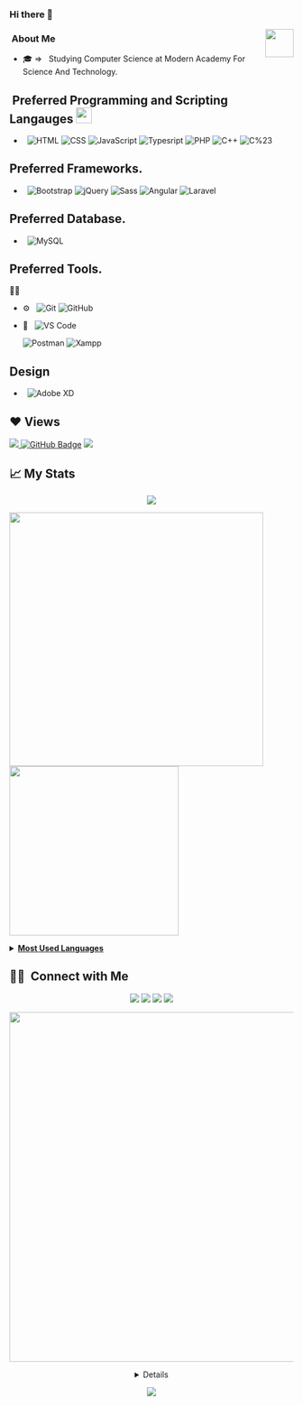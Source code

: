 
<!--
**Ahmed-Maalawi/Ahmed-Maalawi** is a ✨ _special_ ✨ repository because its `README.md` (this file) appears on your GitHub profile.

Here are some ideas to get you started:


- 🔭 I’m currently working on ...
- 🌱 I’m currently learning ...
- 👯 I’m looking to collaborate on ...
- 🤔 I’m looking for help with ...
- 💬 Ask me about ...
- 📫 How to reach me: ...
- 😄 Pronouns: ...
- ⚡ Fun fact: ...
-->

### Hi there 👋
<img align="right" src="https://capsule-render.vercel.app/api?type=slice&color=gradient&customColorList=9&height=795" width="50">

### &nbsp;About Me 

- 🎓 =>  &nbsp; Studying Computer Science at Modern Academy For Science And Technology.

## &nbsp;Preferred Programming and Scripting Langauges <img src = "https://media2.giphy.com/media/QssGEmpkyEOhBCb7e1/giphy.gif?cid=ecf05e47a0n3gi1bfqntqmob8g9aid1oyj2wr3ds3mg700bl&rid=giphy.gif" width = 28px> 
- &nbsp;
![HTML](https://img.shields.io/badge/-HTML-333333?style=flat&logo=HTML5)
![CSS](https://img.shields.io/badge/-CSS-333333?style=flat&logo=CSS3&logoColor=1572B6)
![JavaScript](https://img.shields.io/badge/-JavaScript-333333?style=flat&logo=javascript)
![Typesript](https://img.shields.io/badge/-typescript%20-%23007ACC.svg?style=flat&logo=typescript&logoColor=white)
![PHP](https://img.shields.io/badge/-PHP-777BB4?style=flat&logo=php&logoColor=white)
![C++](https://img.shields.io/badge/-c++-333333?style=flat&logo=c%2B%2B&logoColor=fff)
![C%23](https://img.shields.io/badge/-C%23-333333?style=flat&logo=cSharp&logoColor=fff)


## Preferred Frameworks.
- &nbsp;
![Bootstrap](https://img.shields.io/badge/-Bootstrap-333333?style=flat&logo=bootstrap&logoColor=563D7C)
![jQuery](https://img.shields.io/badge/-jQuery-333333?style=flat&logo=jQuery&logoColor=0769ad)
![Sass](https://img.shields.io/badge/-Sass-333333?style=flat&logo=Sass&logoColor=CD6799)
![Angular](https://img.shields.io/badge/-Angular-333333?style=flat&logo=Angular&logoColor=dd1b16)
![Laravel](https://img.shields.io/badge/-Laravel-FF2D20?style=flat&logo=laravel&logoColor=white)
  
## Preferred Database.
- &nbsp;
  ![MySQL](https://img.shields.io/badge/-MySQL-333333?style=flat&logo=mysql)
  
## Preferred Tools.
<g-emoji class="g-emoji" alias="man_technologist" fallback src="https://github.githubassets.com/images/icons/emoji/unicode/1f468-1f4bb.png">👨‍💻</g-emoji>
- ⚙️ &nbsp;
  ![Git](https://img.shields.io/badge/-Git-333333?style=flat&logo=git)
  ![GitHub](https://img.shields.io/badge/-GitHub-333333?style=flat&logo=github)
  <!-- ![Markdown](https://img.shields.io/badge/-Markdown-333333?style=flat&logo=markdown) -->
  
- 🔧 &nbsp;
  ![VS Code](https://img.shields.io/badge/-VS%20Code-333333?style=flat&logo=visual-studio-code&logoColor=007ACC)
  <!-- ![PhpStorm](https://img.shields.io/badge/-PhpStorm-333333?style=flat&logo=PhpStorm&logoColor=007ACC) -->
  ![Postman](https://img.shields.io/badge/-Postman-333333?style=flat&logo=postman)
  ![Xampp](https://img.shields.io/badge/-Xampp-333333?style=flat&logo=xampp)
  
## Design
- &nbsp;
  ![Adobe XD](https://img.shields.io/badge/-adobe%20xd%20-%23FF26BE.svg?style=flat&logo=adobe%20xd&logoColor=white)
  
## ❤ Views
<p>
<a href="https://github.com/Ahmed-Maalawi/github-profile-views-counter">
    <img src="https://komarev.com/ghpvc/?username=Ahmed-Maalawi">
</a>
  <a href="https://github.com/Ahmed-Maalawi?tab=followers"><img src="https://img.shields.io/github/followers/Ahmed-Maalawi?label=Followers&style=social" alt="GitHub    Badge"></a>
  <a href="https://github.com/Ahmed-Maalawi/"><img src="https://img.shields.io/github/last-commit/Parply/Parply?style=flat-square?color=red&label=Last%20Updated%20"/></a>
 </p>
 
 
## <g-emoji class="g-emoji" alias="chart_with_upwards_trend" fallback-src="https://github.githubassets.com/images/icons/emoji/unicode/1f4c8.png">📈</g-emoji> My Stats

  <p align="center">
    <a href="https://git.io/streak-stats" alt="GitHub Streak"> 
      <img src="http://github-readme-streak-stats.herokuapp.com?user=Ahmed-Maalawi&theme=monokai-metallian&hide_border=true&background=DD272700" />
    </a>
  </p>
  
  <p>
    <a href="https://github.com/Ahmed-Maalawi">
      <img width="450" align="centre right" src="https://github-readme-stats.vercel.app/api?username=Ahmed-Maalawi&theme=vue&show_icons=true">
    </a>
     <a href="https://github.com/Ahmed-Maalawi">
      <img width="300" align="center" src="https://github-readme-stats.vercel.app/api/top-langs/?username=Ahmed-Maalawi&theme=nord_bright&langs_count=16"/>
    </a>
  </p>

<details>
  <summary> <b><u>Most Used Languages</u></b> </summary><br>
   <a href="https://github.com/Ahmed-Maalawi">
    <img width="400" align="centre left" src="https://github-profile-summary-cards.vercel.app/api/cards/repos-per-language?username=Ahmed-Maalawi&theme=nord_bright">
  </a>
   <a href="https://github.com/Ahmed-Maalawi">
   <img width="400" align="centre center" src="https://github-profile-summary-cards.vercel.app/api/cards/most-commit-language?username=Ahmed-Maalawi&theme=nord_bright" />
  </a> 
</details>

##  🤝🏻 &nbsp;Connect with Me

<p align="center">
  <a href="linkedin.com/in/ahmed-maalawi-642aa022a"><img src="https://img.shields.io/badge/-Linkedin-0077B5?style=flat-square&logo=Linkedin&logoColor=white"/></a>
  <a href="mailto:ahmedelmaalawi@gmail.com"><img src="https://img.shields.io/badge/-Gmail-D14836?style=flat-square&logo=Gmail&logoColor=white"/></a>
  <a href="https://www.facebook.com/ahmed.elmaalawi.90"><img src="https://img.shields.io/badge/-Facebook-1877F2?style=flat-square&logo=facebook&logoColor=white"/></a>
  <a href="https://api.whatsapp.com/send/?phone=201019255748"><img src="https://img.shields.io/badge/-Whatsapp-25D366?style=flat-square&logo=whatsapp&logoColor=white"/></a>
</p>

<p align="center">
  <img src="https://capsule-render.vercel.app/api?type=rect&color=gradient&height=1" width="620">
</p>
<details align="center">
  <br>☰ Click for QR Code</summary>

<br>
<table align="center">
  <tr>
    <th><b><a href="linkedin.com/in/ahmed-maalawi-642aa022a" target="_blank" rel="noreferrer">LinkedIn</a></b></th>
  </tr>
  <tr>
    <td>
      <img src= alt="LinkedIn QR Code" width="200">
    </td>
  </tr>
</table>
</details>
 <p align="center">
  <img src="https://capsule-render.vercel.app/api?type=waving&color=gradient&height=80&section=footer"/>
</p>
